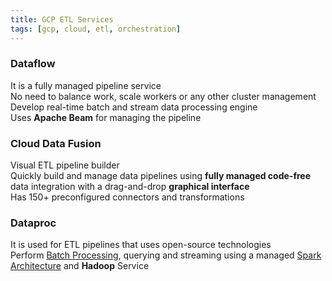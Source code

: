 ```yaml
---
title: GCP ETL Services
tags: [gcp, cloud, etl, orchestration]
---
```


### Dataflow

It is a fully managed pipeline service  
No need to balance work, scale workers or any other cluster management  
Develop real-time batch and stream data processing engine  
Uses **Apache Beam** for managing the pipeline

### Cloud Data Fusion

Visual ETL pipeline builder  
Quickly build and manage data pipelines using **fully managed code-free** data integration with a drag-and-drop **graphical interface**  
Has 150+ preconfigured connectors and transformations

### Dataproc

It is used for ETL pipelines that uses open-source technologies  
Perform [Batch Processing](../../Azure/Azure%20Streaming%20Services/Batch%20Processing.md), querying and streaming using a managed [Spark Architecture](../../../Data%20Analytics/Apache%20Spark/Spark%20Architecture.md) and **Hadoop** Service